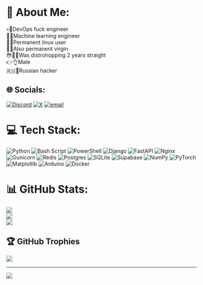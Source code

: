 # 💫 About Me:
💀🥒DevOps fuck engineer<br>🖕🍌Machine learning engineer<br>🍆😫Permanent linux user<br>🤝💦Also permanent virgin<br>😳🏳️‍🌈Was distrohopping 2 years straight<br>👉👌Male<br>🇷🇺🔞Russian hacker


## 🌐 Socials:
[![Discord](https://img.shields.io/badge/Discord-%237289DA.svg?logo=discord&logoColor=white)](https://discord.gg/ ) [![X](https://img.shields.io/badge/X-black.svg?logo=X&logoColor=white)](https://x.com/ImpostorBoy228) [![email](https://img.shields.io/badge/Email-D14836?logo=gmail&logoColor=white)](mailto:impostorboy@yandex.ru) 

# 💻 Tech Stack:
![Python](https://img.shields.io/badge/python-3670A0?style=for-the-badge&logo=python&logoColor=ffdd54) ![Bash Script](https://img.shields.io/badge/bash_script-%23121011.svg?style=for-the-badge&logo=gnu-bash&logoColor=white) ![PowerShell](https://img.shields.io/badge/PowerShell-%235391FE.svg?style=for-the-badge&logo=powershell&logoColor=white) ![Django](https://img.shields.io/badge/django-%23092E20.svg?style=for-the-badge&logo=django&logoColor=white) ![FastAPI](https://img.shields.io/badge/FastAPI-005571?style=for-the-badge&logo=fastapi) ![Nginx](https://img.shields.io/badge/nginx-%23009639.svg?style=for-the-badge&logo=nginx&logoColor=white) ![Gunicorn](https://img.shields.io/badge/gunicorn-%298729.svg?style=for-the-badge&logo=gunicorn&logoColor=white) ![Redis](https://img.shields.io/badge/redis-%23DD0031.svg?style=for-the-badge&logo=redis&logoColor=white) ![Postgres](https://img.shields.io/badge/postgres-%23316192.svg?style=for-the-badge&logo=postgresql&logoColor=white) ![SQLite](https://img.shields.io/badge/sqlite-%2307405e.svg?style=for-the-badge&logo=sqlite&logoColor=white) ![Supabase](https://img.shields.io/badge/Supabase-3ECF8E?style=for-the-badge&logo=supabase&logoColor=white) ![NumPy](https://img.shields.io/badge/numpy-%23013243.svg?style=for-the-badge&logo=numpy&logoColor=white) ![PyTorch](https://img.shields.io/badge/PyTorch-%23EE4C2C.svg?style=for-the-badge&logo=PyTorch&logoColor=white) ![Matplotlib](https://img.shields.io/badge/Matplotlib-%23ffffff.svg?style=for-the-badge&logo=Matplotlib&logoColor=black) ![Arduino](https://img.shields.io/badge/-Arduino-00979D?style=for-the-badge&logo=Arduino&logoColor=white) ![Docker](https://img.shields.io/badge/docker-%230db7ed.svg?style=for-the-badge&logo=docker&logoColor=white) 
# 📊 GitHub Stats:
![](https://github-readme-stats.vercel.app/api?username=ImpostorBoy228&theme=darcula&hide_border=true&include_all_commits=false&count_private=false)<br/>
![](https://nirzak-streak-stats.vercel.app/?user=ImpostorBoy228&theme=darcula&hide_border=true)<br/>
![](https://github-readme-stats.vercel.app/api/top-langs/?username=ImpostorBoy228&theme=darcula&hide_border=true&include_all_commits=false&count_private=false&layout=compact)

## 🏆 GitHub Trophies
![](https://github-profile-trophy.vercel.app/?username=ImpostorBoy228&theme=radical&no-frame=false&no-bg=true&margin-w=4)

---
[![](https://visitcount.itsvg.in/api?id=ImpostorBoy228&icon=0&color=0)](https://visitcount.itsvg.in)

<!-- Proudly created with GPRM ( https://gprm.itsvg.in ) -->
